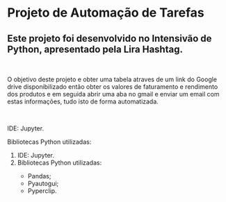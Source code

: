 <h1>Projeto de Automação de Tarefas</h1>
<h2>Este projeto foi desenvolvido no Intensivão de Python, apresentado pela Lira Hashtag.</h2>
<br>
<p>O objetivo deste projeto e obter uma tabela atraves de um link do Google drive disponibilizado então obter os valores de faturamento e rendimento dos produtos e em seguida abrir uma aba no gmail e enviar um email com estas informações, tudo isto de forma automatizada.</p>
<br>
<p>IDE: Jupyter.<p>
<p>Bibliotecas Python utilizadas:</p>
<ol>
  <li>IDE: Jupyter.</li>
  <li>Bibliotecas Python utilizadas:</li>
  <ul>
    <li>Pandas;</li>
    <li>Pyautogui;</li>
    <li>Pyperclip.</li>
  </ul>
</ol>


